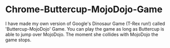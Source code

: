 # Chrome-Buttercup-MojoDojo-Game

I have made my own version of Google's Dinosaur Game (T-Rex run!) called 'Buttercup-MojoDojo' Game. You can play the game as long as Buttercup is able to jump over MojoDojo. The moment she collides with MojoDojo the game stops.

